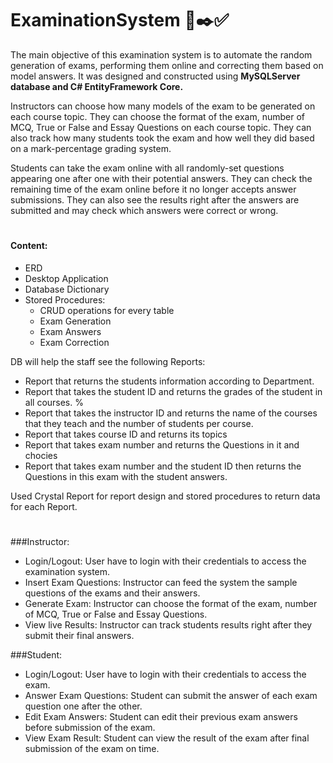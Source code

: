 # ExaminationSystem 📃✒️✅

The main objective of this examination system is to automate the random generation of exams, performing them online and correcting them based on model answers.
It was designed and constructed using **MySQLServer database and C# EntityFramework Core.**


Instructors can choose how many models of the exam to be generated on each course topic.
They can choose the format of the exam, number of MCQ, True or False and Essay Questions on each course topic.
They can also track how many students took the exam and how well they did based on a mark-percentage grading system.


Students can take the exam online with all randomly-set questions appearing one after one with their potential answers.
They can check the remaining time of the exam online before it no longer accepts answer submissions.
They can also see the results right after the answers are submitted and may check which answers were correct or wrong.

# 

#### Content:
*	ERD
*	Desktop Application
*	Database Dictionary
*	Stored Procedures:  
    -	CRUD operations for every table
    -	Exam Generation
    -	Exam Answers 
    -	Exam Correction

DB will help the staff see the following Reports:
*	Report that returns the students information according to Department.
*	Report that takes the student ID and returns the grades of the student in all courses. %
*	Report that takes the instructor ID and returns the name of the courses that they teach and the number of students per course.
*	Report that takes course ID and returns its topics  
*	Report that takes exam number and returns the Questions in it and chocies
*	Report that takes exam number and the student ID then returns the Questions in this exam with the student answers. 

Used Crystal Report for report design and stored procedures to return data for each Report.
  
#

###Instructor:

* Login/Logout: User have to login with their credentials to access the examination system.
* Insert Exam Questions: Instructor can feed the system the sample questions of the exams and their answers.
* Generate Exam: Instructor can choose the format of the exam, number of MCQ, True or False and Essay Questions.
* View live Results: Instructor can track students results right after they submit their final answers.

###Student:

* Login/Logout: User have to login with their credentials to access the exam.
* Answer Exam Questions: Student can submit the answer of each exam question one after the other.
* Edit Exam Answers: Student can edit their previous exam answers before submission of the exam.
* View Exam Result: Student can view the result of the exam after final submission of the exam on time.

